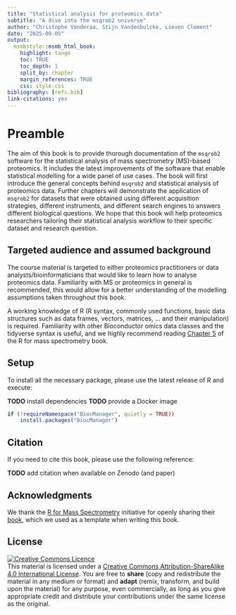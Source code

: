 ```yaml
---
title: "Statistical analysis for proteomics data"
subtitle: "A dive into the msqrob2 universe"
author: "Christophe Vanderaa, Stijn Vandenbulcke, Lieven Clement"
date: "2025-09-05"
output:
  msmbstyle::msmb_html_book:
    highlight: tango
    toc: TRUE
    toc_depth: 1
    split_by: chapter
    margin_references: TRUE
    css: style.css
bibliography: [refs.bib]
link-citations: yes
---
```


# Preamble



The aim of this book is to provide thorough documentation of the
`msqrob2` software for the statistical analysis of mass spectrometry
(MS)-based proteomics. It includes the latest improvements of the
software that enable statistical modelling for a wide panel of use
cases. The book will first introduce the general concepts behind
`msqrob2` and statistical analysis of proteomics data. Further
chapters will demonstrate the application of `msqrob2` for datasets
that were obtained using different acquisition strategies, different
instruments, and different search engines to answers different
biological questions. We hope that this book will help proteomics
researchers tailoring their statistical analysis workflow to their
specific dataset and research question.


## Targeted audience and assumed background

The course material is targeted to either proteomics practitioners or
data analysts/bioinformaticians that would like to learn how to
analyse proteomics data. Familiarity with MS or proteomics in general
is recommended, this would allow for a better understanding of the
modelling assumptions taken throughout this book.

A working knowledge of R (R syntax, commonly used functions, basic
data structures such as data frames, vectors, matrices, ... and their
manipulation) is required. Familiarity with other Bioconductor omics
data classes and the tidyverse syntax is useful, and we highly
recommend reading [Chapter
5](https://rformassspectrometry.github.io/book/sec-quant.html) of the
R for mass spectrometry book.

## Setup

To install all the necessary package, please use the latest release of
R and execute:

**TODO** install dependencies
**TODO** provide a Docker image


``` r
if (!requireNamespace("BiocManager", quietly = TRUE))
    install.packages("BiocManager")
```

## Citation

If you need to cite this book, please use the following reference:

**TODO** add citation when available on Zenodo (and paper)

## Acknowledgments

We thank the [R for Mass
Spectrometry](https://www.rformassspectrometry.org/) initiative for
openly sharing their
[book](https://rformassspectrometry.github.io/book), which we used as
a template when writing this book.

## License

<a rel="license"
href="http://creativecommons.org/licenses/by-sa/4.0/"><img
alt="Creative Commons Licence" style="border-width:0"
src="https://i.creativecommons.org/l/by-sa/4.0/88x31.png" /></a><br
/>This material is licensed under a <a rel="license"
href="http://creativecommons.org/licenses/by-sa/4.0/">Creative Commons
Attribution-ShareAlike 4.0 International License</a>. You are free to
**share** (copy and redistribute the material in any medium or format)
and **adapt** (remix, transform, and build upon the material) for any
purpose, even commercially, as long as you give appropriate credit and
distribute your contributions under the same license as the original.

